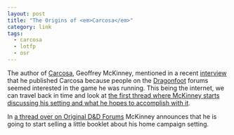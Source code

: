 ```yaml
---
layout: post
title: "The Origins of <em>Carcosa</em>"
category: link
tags:
  - carcosa
  - lotfp
  - osr
---
```


The author of [Carcosa][], Geoffrey McKinney, mentioned in a recent [interview][] that he published Carcosa because people on the [Dragonfoot][] forums seemed interested in the game he was running. This being the internet, we can travel back in time and look at [the first thread where McKinney starts discussing his setting and what he hopes to accomplish with it][carcosa-thread].

In [a thread over on Original D&D Forums][carcosa-for-sale] McKinney announces that he is going to start selling a little booklet about his home campaign setting.


[carcosa]: http://www.lotfp.com/RPG/products/carcosa
[interview]: http://saveordie.info/?p=670
[dragonfoot]: http://www.dragonsfoot.org/
[carcosa-thread]: http://www.dragonsfoot.org/forums/viewtopic.php?f=11&t=16221
[carcosa-for-sale]: http://odd74.proboards.com/index.cgi?board=carcosa&action=display&thread=1520
